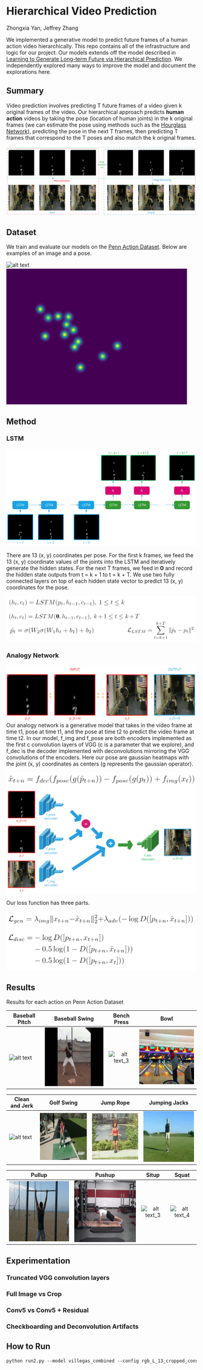 # Hierarchical Video Prediction

Zhongxia Yan, Jeffrey Zhang

We implemented a generative model to predict future frames of a human action video hierarchically. This repo contains all of the infrastructure and logic for our project. Our models extends off the model described in [Learning to Generate Long-term Future via Hierarchical Prediction](https://sites.google.com/a/umich.edu/rubenevillegas/hierch_vid). We independently explored many ways to improve the model and document the explorations here.

## Summary
Video prediction involves predicting T future frames of a video given k original frames of the video. Our hierarchical approach predicts **human action** videos by taking the pose (location of human joints) in the k original frames (we can estimate the pose using methods such as the [Hourglass Network](https://arxiv.org/abs/1603.06937)), predicting the pose in the next T frames, then predicting T frames that correspond to the T poses and also match the k original frames.

![alt text](resources/model_overview.png)

## Dataset
We train and evaluate our models on the [Penn Action Dataset](http://dreamdragon.github.io/PennAction/). Below are examples of an image and a pose.

![alt text](resources/penn_action_image_ex.png)
![alt text](resources/penn_action_heatmap_ex.png)

## Method
### LSTM

![alt text](resources/lstm.png)

There are 13 (x, y) coordinates per pose. For the first k frames, we feed the 13 (x, y) coordinate values of the joints into the LSTM and iteratively generate the hidden states. For the next T frames, we feed in **0** and record the hidden state outputs from t = k + 1 to t = k + T. We use two fully connected layers on top of each hidden state vector to predict 13 (x, y) coordinates for the pose.

![alt text](resources/lstm_equations.png)

### Analogy Network

![alt text](resources/analogy.png)
Our analogy network is a generative model that takes in the video frame at time t1, pose at time t1, and the pose at time t2 to predict the video frame at time t2. In our model, f_img and f_pose are both encoders implemented as the first c convolution layers of VGG (c is a parameter that we explore), and f_dec is the decoder implemented with deconvolutions mirroring the VGG convolutions of the encoders. Here our pose are gaussian heatmaps with the joint (x, y) coordinates as centers (g represents the gaussian operator).

![alt text](resources/analogy_generator_equation.png)
![alt text](resources/analogy_network_generator.png)

Our loss function has three parts.

![alt text](resources/analogy_losses.png)

## Results
Results for each action on Penn Action Dataset 

|   Baseball Pitch   |  Baseball Swing  | Bench Press | Bowl |
| ------------- |:-------------:|:-----:|:-----:|
| ![alt text][pitch]  | ![alt text_2][swing] | ![alt text_3][bench]| ![alt text_4][bowl] |

|   Clean and Jerk  |  Golf Swing  | Jump Rope | Jumping Jacks |
| ------------- |:-------------:|:-----:|:-----:|
| ![alt text][clean]  | ![alt text_2][golf] | ![alt text_3][jump]| ![alt text_4][jacks] |

|   Pullup  |  Pushup  | Situp | Squat |
| ------------- |:-------------:|:-----:|:-----:|
| ![alt text][pullup]  | ![alt text_2][pushup] | ![alt text_3][situp]| ![alt text_4][squat] |


[pitch]: https://github.com/ZhongxiaYan/video_prediction/blob/master/gifs/pitch.gif 
[swing]: https://github.com/ZhongxiaYan/video_prediction/blob/master/gifs/swing.gif 
[bench]: https://github.com/ZhongxiaYan/video_prediction/blob/master/gifs/bench.gif 
[bowl]: https://github.com/ZhongxiaYan/video_prediction/blob/master/gifs/bowl.gif 
[clean]: https://github.com/ZhongxiaYan/video_prediction/blob/master/gifs/clean.gif 
[golf]: https://github.com/ZhongxiaYan/video_prediction/blob/master/gifs/golf.gif 
[jump]: https://github.com/ZhongxiaYan/video_prediction/blob/master/gifs/jump.gif 
[jacks]: https://github.com/ZhongxiaYan/video_prediction/blob/master/gifs/jacks.gif 
[pullup]: https://github.com/ZhongxiaYan/video_prediction/blob/master/gifs/pullup.gif 
[pushup]: https://github.com/ZhongxiaYan/video_prediction/blob/master/gifs/pushup.gif 
[situp]: https://github.com/ZhongxiaYan/video_prediction/blob/master/gifs/situp.gif 
[squat]: https://github.com/ZhongxiaYan/video_prediction/blob/master/gifs/squat.gif 

## Experimentation
### Truncated VGG convolution layers

### Full Image vs Crop

### Conv5 vs Conv5 + Residual 

### Checkboarding and Deconvolution Artifacts

## How to Run
```markdown
python run2.py --model villegas_combined --config rgb_L_13_cropped_consistent 
```

